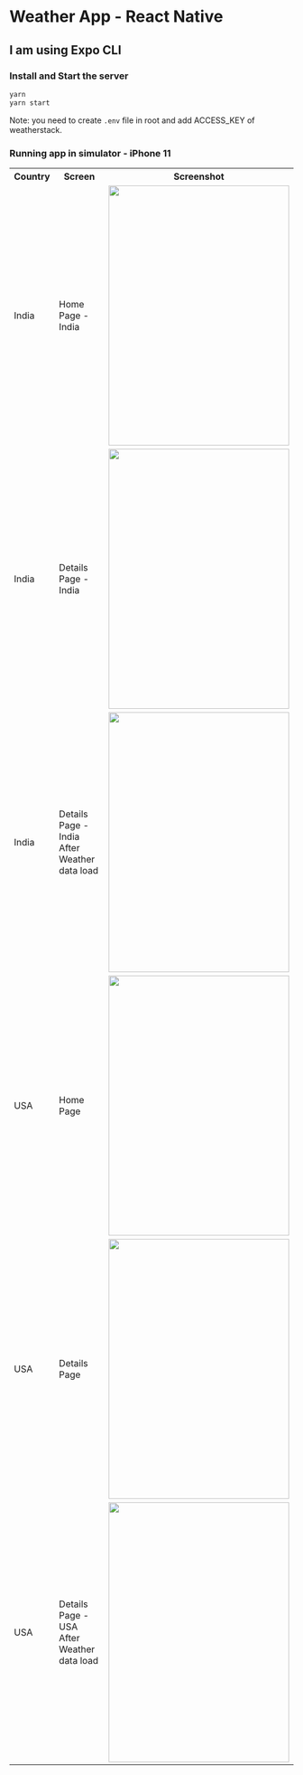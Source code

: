 # Weather App - React Native

## I am using Expo CLI

### Install and Start the server

```sh
yarn
yarn start
```

Note: you need to create `.env` file in root and add ACCESS_KEY of weatherstack.

### Running app in simulator - iPhone 11

<table>
<tr>
<th>
Country
</th>
<th>
Screen
</th>
<th>
Screenshot
</th>
</tr>
<tr>
<td>
India
</td>
<td>
Home Page - India
</td>
<td>
<img width="320" height="460" src="https://user-images.githubusercontent.com/15128569/181721369-8792d35e-c755-4a18-a3f8-501b6b70ee75.png" />
</td>
<tr>
<td>
India
</td>
<td>
Details Page - India
</td>
<td>
<img width="320" height="460"  src="https://user-images.githubusercontent.com/15128569/181721366-f5ad2913-8802-4d07-9e02-0647d1b6717f.png" />
</td>
<tr>
<td>
India
</td>
<td>
Details Page - India After Weather data load
</td>
<td>
<img width="320" height="460"  src="https://user-images.githubusercontent.com/15128569/181721362-8551f3d7-e687-4fec-adb9-d6fdba01edcd.png" />
</td>
<tr>
<td>
USA
</td>
<td>
Home Page
</td>
<td>
<img width="320" height="460"  src="https://user-images.githubusercontent.com/15128569/181721359-3ecc3e4f-a9ae-435d-b506-d74bf8063213.png" />

</td>
</tr>
<tr>
<td>
USA
</td>
<td>
Details Page
</td>
<td>
<img width="320" height="460"  src="https://user-images.githubusercontent.com/15128569/181721354-829a197c-7f4b-4ee8-bbff-a27af4c131ec.png" />

</td>
</tr>
<tr>
<td>
USA
</td>
<td>
Details Page - USA After Weather data load
</td>
<td>
<img width="320" height="460"  src="https://user-images.githubusercontent.com/15128569/181721342-a9b432a1-964e-4402-bd87-b71c416ef983.png" />
</td>
</tr>
</table>
